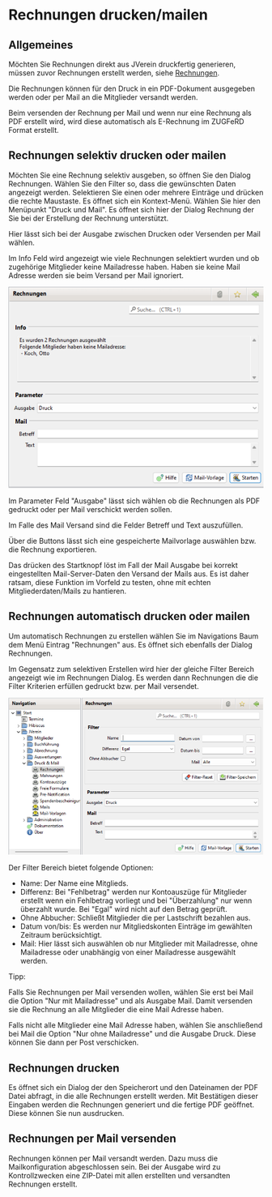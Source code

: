 # Rechnungen drucken/mailen

## Allgemeines

Möchten Sie Rechnungen direkt aus JVerein druckfertig generieren, müssen zuvor Rechnungen erstellt werden, siehe [Rechnungen](../mitglieder/rechnung.md).

Die Rechnungen können für den Druck in ein PDF-Dokument ausgegeben werden oder per Mail an die Mitglieder versandt werden.

Beim versenden der Rechnung per Mail und wenn nur eine Rechnung als PDF erstellt wird, wird diese automatisch als E-Rechnung im ZUGFeRD Format erstellt.

## Rechnungen selektiv drucken oder mailen

Möchten Sie eine Rechnung selektiv ausgeben, so öffnen Sie den Dialog Rechnungen. Wählen Sie den Filter so, dass die gewünschten Daten angezeigt werden. Selektieren Sie einen oder mehrere Einträge und drücken die rechte Maustaste. Es öffnet sich ein Kontext-Menü. Wählen Sie hier den Menüpunkt "Druck und Mail". Es öffnet sich hier der Dialog Rechnung der Sie bei der Erstellung der Rechnung unterstützt.

Hier lässt sich bei der Ausgabe zwischen Drucken oder Versenden per Mail wählen.

Im Info Feld wird angezeigt wie viele Rechnungen selektiert wurden und ob  zugehörige Mitglieder keine Mailadresse haben. Haben sie keine Mail Adresse werden sie beim Versand per Mail ignoriert.

![](img/RechnungenDruckMailView1.png)


Im Parameter Feld "Ausgabe" lässt sich wählen ob die Rechnungen als PDF gedruckt oder per Mail verschickt werden sollen.

Im Falle des Mail Versand sind die Felder Betreff und Text auszufüllen.

Über die Buttons lässt sich eine gespeicherte Mailvorlage auswählen bzw. die Rechnung exportieren.

Das drücken des Startknopf löst im Fall der Mail Ausgabe bei korrekt eingestellten Mail-Server-Daten den Versand der Mails aus. Es ist daher ratsam, diese Funktion im Vorfeld zu testen, ohne mit echten Mitgliederdaten/Mails zu hantieren.

## Rechnungen automatisch drucken oder mailen

Um automatisch Rechnungen zu erstellen wählen Sie im Navigations Baum dem Menü Eintrag "Rechnungen" aus. Es öffnet sich ebenfalls der Dialog Rechnungen.

Im Gegensatz zum selektiven Erstellen wird hier der gleiche Filter Bereich angezeigt wie im Rechnungen Dialog. Es werden dann Rechnungen die die Filter Kriterien erfüllen gedruckt bzw. per Mail versendet.

![](img/RechnungenDruckMailView2.png)

Der Filter Bereich bietet folgende Optionen:
* Name: Der Name eine Mitglieds.
* Differenz: Bei "Fehlbetrag" werden nur Kontoauszüge für Mitglieder erstellt wenn ein Fehlbetrag vorliegt und bei "Überzahlung" nur wenn überzahlt wurde. Bei "Egal" wird nicht auf den Betrag geprüft.
* Ohne Abbucher: Schließt Mitglieder die per Lastschrift bezahlen aus.
* Datum von/bis: Es werden nur Mitgliedskonten Einträge im gewählten Zeitraum berücksichtigt.
* Mail: Hier lässt sich auswählen ob nur Mitglieder mit Mailadresse, ohne Mailadresse oder unabhängig von einer Mailadresse ausgewählt werden.

Tipp:

Falls Sie Rechnungen per Mail versenden wollen, wählen Sie erst bei Mail die Option "Nur mit Mailadresse" und als Ausgabe Mail. Damit versenden sie die Rechnung an alle Mitglieder die eine Mail Adresse haben.

Falls nicht alle Mitglieder eine Mail Adresse haben, wählen Sie anschließend bei Mail die Option "Nur ohne Mailadresse" und die Ausgabe Druck. Diese können Sie dann per Post verschicken.

## Rechnungen drucken

Es öffnet sich ein Dialog der den Speicherort und den Dateinamen der PDF Datei abfragt, in die alle Rechnungen erstellt werden. Mit Bestätigen dieser Eingaben werden die Rechnungen generiert und die fertige PDF geöffnet. Diese können Sie nun ausdrucken.

## Rechnungen per Mail versenden

Rechnungen können per Mail versandt werden. Dazu muss die Mailkonfiguration abgeschlossen sein. Bei der Ausgabe wird zu Kontrollzwecken eine ZIP-Datei mit allen erstellten und versandten Rechnungen erstellt.
